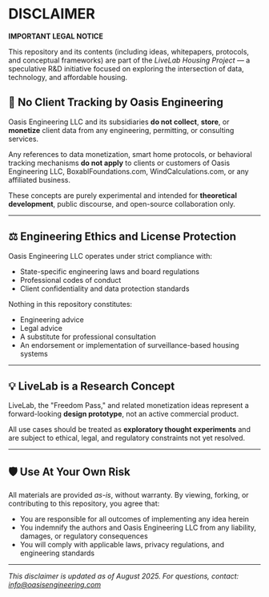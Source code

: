 # DISCLAIMER

**IMPORTANT LEGAL NOTICE**

This repository and its contents (including ideas, whitepapers, protocols, and conceptual frameworks) are part of the *LiveLab Housing Project* — a speculative R&D initiative focused on exploring the intersection of data, technology, and affordable housing.

## 🚫 No Client Tracking by Oasis Engineering

Oasis Engineering LLC and its subsidiaries **do not collect**, **store**, or **monetize** client data from any engineering, permitting, or consulting services.

Any references to data monetization, smart home protocols, or behavioral tracking mechanisms **do not apply** to clients or customers of Oasis Engineering LLC, BoxablFoundations.com, WindCalculations.com, or any affiliated business.

These concepts are purely experimental and intended for **theoretical development**, public discourse, and open-source collaboration only.

---

## ⚖️ Engineering Ethics and License Protection

Oasis Engineering LLC operates under strict compliance with:
- State-specific engineering laws and board regulations
- Professional codes of conduct
- Client confidentiality and data protection standards

Nothing in this repository constitutes:
- Engineering advice
- Legal advice
- A substitute for professional consultation
- An endorsement or implementation of surveillance-based housing systems

---

## 💡 LiveLab is a Research Concept

LiveLab, the "Freedom Pass," and related monetization ideas represent a forward-looking **design prototype**, not an active commercial product.

All use cases should be treated as **exploratory thought experiments** and are subject to ethical, legal, and regulatory constraints not yet resolved.

---

## 🛡️ Use At Your Own Risk

All materials are provided *as-is*, without warranty. By viewing, forking, or contributing to this repository, you agree that:
- You are responsible for all outcomes of implementing any idea herein
- You indemnify the authors and Oasis Engineering LLC from any liability, damages, or regulatory consequences
- You will comply with applicable laws, privacy regulations, and engineering standards

---

*This disclaimer is updated as of August 2025. For questions, contact: info@oasisengineering.com*
